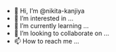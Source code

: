 - 👋 Hi, I’m @nikita-kanjiya
- 👀 I’m interested in ...
- 🌱 I’m currently learning ...
- 💞️ I’m looking to collaborate on ...
- 📫 How to reach me ...

<!---
nikita-kanjiya/nikita-kanjiya is a ✨ special ✨ repository because its `README.md` (this file) appears on your GitHub profile.
You can click the Preview link to take a look at your changes.
--->

